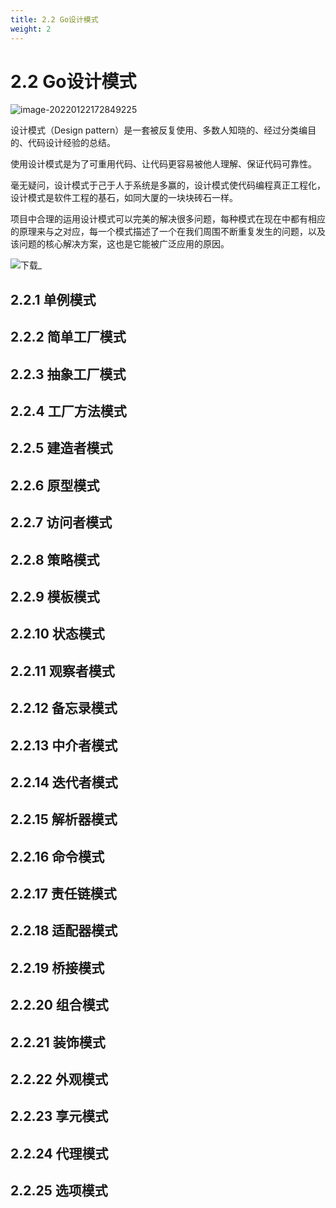 ```yaml
---
title: 2.2 Go设计模式
weight: 2
---
```


# 2.2 Go设计模式

![image-20220122172849225](https://gitee.com/fidjiw/images/raw/master/img/image-20220122172849225.png)





设计模式（Design pattern）是一套被反复使用、多数人知晓的、经过分类编目的、代码设计经验的总结。

使用设计模式是为了可重用代码、让代码更容易被他人理解、保证代码可靠性。

毫无疑问，设计模式于己于人于系统是多赢的，设计模式使代码编程真正工程化，设计模式是软件工程的基石，如同大厦的一块块砖石一样。

项目中合理的运用设计模式可以完美的解决很多问题，每种模式在现在中都有相应的原理来与之对应，每一个模式描述了一个在我们周围不断重复发生的问题，以及该问题的核心解决方案，这也是它能被广泛应用的原因。



![下载_](https://gitee.com/fidjiw/images/raw/master/img/%E4%B8%8B%E8%BD%BD_.png)

## 2.2.1 单例模式



## 2.2.2 简单工厂模式

## 2.2.3 抽象工厂模式

## 2.2.4 工厂方法模式

## 2.2.5 建造者模式

## 2.2.6 原型模式

## 2.2.7 访问者模式

## 2.2.8 策略模式

## 2.2.9 模板模式

## 2.2.10 状态模式

## 2.2.11 观察者模式

## 2.2.12 备忘录模式

## 2.2.13 中介者模式

## 2.2.14 迭代者模式

## 2.2.15 解析器模式

## 2.2.16 命令模式

## 2.2.17 责任链模式

## 2.2.18 适配器模式

## 2.2.19 桥接模式

## 2.2.20 组合模式

## 2.2.21 装饰模式

## 2.2.22 外观模式

## 2.2.23 享元模式

## 2.2.24 代理模式

## 2.2.25 选项模式



























